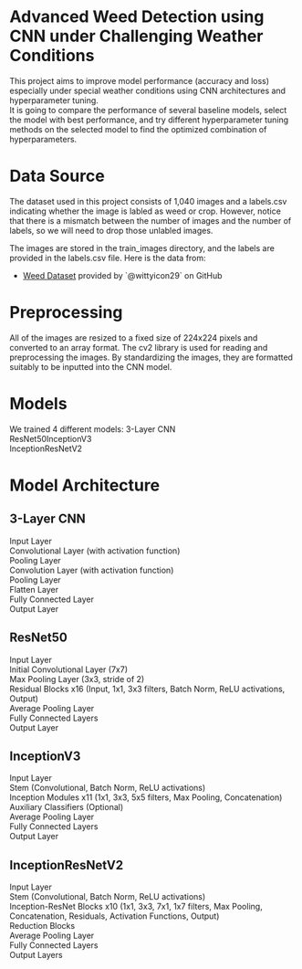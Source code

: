 # Advanced Weed Detection using CNN under Challenging Weather Conditions  
This project aims to improve model performance (accuracy and loss) especially under special weather conditions using CNN architectures and hyperparameter tuning.  
It is going to compare the performance of several baseline models, select the model with best performance, and try different hyperparameter tuning methods on the selected model to find the optimized combination of hyperparameters.

# Data Source  
The dataset used in this project consists of 1,040 images and a labels.csv indicating whether the image is labled as weed or crop. However, notice that there is a mismatch between the number of images and the number of labels, so we will need to drop those unlabled images.

The images are stored in the train_images directory, and the labels are provided in the labels.csv file. Here is the data from:

- [Weed Dataset]([http://images.cocodataset.org/zips/train2014.zip](https://github.com/wittyicon29/WeedWatch-Weed-Detection-using-CNN/tree/main/Dataset)) provided by `@wittyicon29` on GitHub

# Preprocessing  
All of the images are resized to a fixed size of 224x224 pixels and converted to an array format. The cv2 library is used for reading and preprocessing the images. By standardizing the images, they are formatted suitably to be inputted into the CNN model.

# Models  
We trained 4 different models: 
3-Layer CNN  
ResNet50InceptionV3   
InceptionResNetV2  

# Model Architecture  
## 3-Layer CNN  
Input Layer  
Convolutional Layer (with activation function)  
Pooling Layer  
Convolution Layer (with activation function)    
Pooling Layer  
Flatten Layer  
Fully Connected Layer  
Output Layer  

## ResNet50  
Input Layer  
Initial Convolutional Layer (7x7)  
Max Pooling Layer (3x3, stride of 2)  
Residual Blocks x16 (Input, 1x1, 3x3 filters, Batch Norm, ReLU activations, Output)  
Average Pooling Layer  
Fully Connected Layers  
Output Layer  

## InceptionV3  
Input Layer  
Stem (Convolutional, Batch Norm, ReLU activations)  
Inception Modules x11 (1x1, 3x3, 5x5 filters, Max Pooling, Concatenation)  
Auxiliary Classifiers (Optional)  
Average Pooling Layer  
Fully Connected Layers  
Output Layer  

## InceptionResNetV2
Input Layer  
Stem (Convolutional, Batch Norm, ReLU activations)  
Inception-ResNet Blocks x10 (1x1, 3x3, 7x1, 1x7 filters, Max Pooling, Concatenation, Residuals, Activation Functions, Output)  
Reduction Blocks  
Average Pooling Layer  
Fully Connected Layers  
Output Layers  




